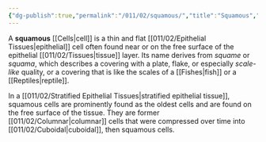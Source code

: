 ```yaml
---
{"dg-publish":true,"permalink":"/011/02/squamous/","title":"Squamous","tags":["BIOL422"],"noteIcon":"fallback","created":"2024-09-26T13:45:04.131-07:00","updated":"2024-09-26T15:25:54.765-07:00"}
---
```


A **squamous** [[Cells\|cell]] is a thin and flat [[011/02/Epithelial Tissues\|epithelial]] cell often found near or on the free surface of the epithelial [[011/02/Tissues\|tissue]] layer. Its name derives from *squame* or *squama*, which describes a covering with a plate, flake, or especially *scale-like* quality, or a covering that is like the scales of a [[Fishes\|fish]] or a [[Reptiles\|reptile]].

In a [[011/02/Stratified Epithelial Tissues\|stratified epithelial tissue]], squamous cells are prominently found as the oldest cells and are found on the free surface of the tissue. They are former [[011/02/Columnar\|columnar]] cells that were compressed over time into [[011/02/Cuboidal\|cuboidal]], then squamous cells.
